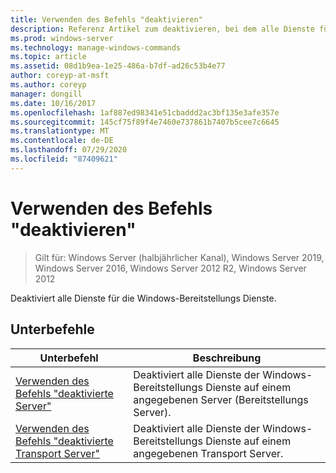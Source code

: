 ```yaml
---
title: Verwenden des Befehls "deaktivieren"
description: Referenz Artikel zum deaktivieren, bei dem alle Dienste für die Windows-Bereitstellungs Dienste deaktiviert werden.
ms.prod: windows-server
ms.technology: manage-windows-commands
ms.topic: article
ms.assetid: 08d1b9ea-1e25-486a-b7df-ad26c53b4e77
author: coreyp-at-msft
ms.author: coreyp
manager: dongill
ms.date: 10/16/2017
ms.openlocfilehash: 1af887ed98341e51cbaddd2ac3bf135e3afe357e
ms.sourcegitcommit: 145cf75f89f4e7460e737861b7407b5cee7c6645
ms.translationtype: MT
ms.contentlocale: de-DE
ms.lasthandoff: 07/29/2020
ms.locfileid: "87409621"
---
```

# <a name="using-the-disable-command"></a>Verwenden des Befehls "deaktivieren"

> Gilt für: Windows Server (halbjährlicher Kanal), Windows Server 2019, Windows Server 2016, Windows Server 2012 R2, Windows Server 2012

Deaktiviert alle Dienste für die Windows-Bereitstellungs Dienste.

## <a name="subcommands"></a>Unterbefehle
|Unterbefehl|Beschreibung|
|-------|--------|
|[Verwenden des Befehls "deaktivierte Server"](using-the-disable-server-command.md)|Deaktiviert alle Dienste der Windows-Bereitstellungs Dienste auf einem angegebenen Server (Bereitstellungs Server).|
|[Verwenden des Befehls "deaktivierte Transport Server"](using-the-disable-transportserver-command.md)|Deaktiviert alle Dienste der Windows-Bereitstellungs Dienste auf einem angegebenen Transport Server.|

